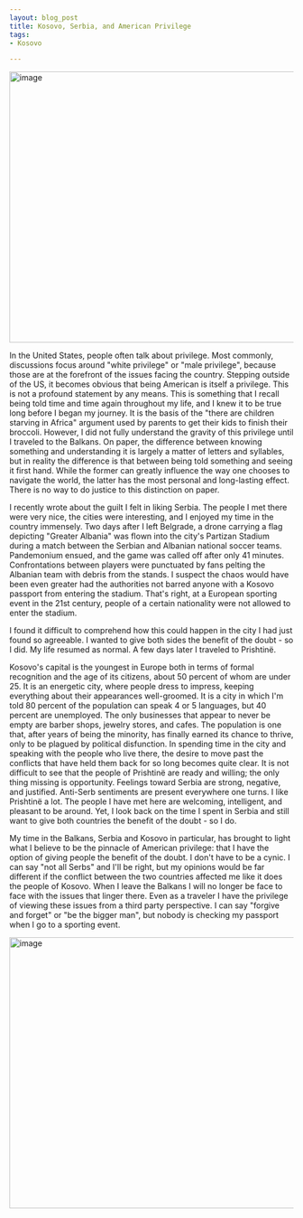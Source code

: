 ```yaml
---
layout: blog_post
title: Kosovo, Serbia, and American Privilege
tags: 
- Kosovo

---
```


<a href="https://www.flickr.com/photos/125061170@N06/15607624992/" title="image by manoboard88, on Flickr"><img src="https://farm4.staticflickr.com/3955/15607624992_c7be7ae63f_z.jpg" width="640" height="480" alt="image"></a>

In the United States, people often talk about privilege. Most commonly, discussions focus around "white privilege" or "male privilege", because those are at the forefront of the issues facing the country.  Stepping outside of the US, it becomes obvious that being American is itself a privilege. This is not a profound statement by any means.  This is something that I recall being told time and time again throughout my life, and I knew it to be true long before I began my journey.  It is the basis of the "there are children starving in Africa" argument used by parents to get their kids to finish their broccoli. However, I did not fully understand the gravity of this privilege until I traveled to the Balkans.  On paper, the difference between knowing something and understanding it is largely a matter of letters and syllables, but in reality the difference is that between being told something and seeing it first hand.  While the former can greatly influence the way one chooses to navigate the world, the latter has the most personal and long-lasting effect. There is no way to do justice to this distinction on paper. 

I recently wrote about the guilt I felt in liking Serbia.  The people I met there were very nice, the cities were interesting, and I enjoyed my time in the country immensely.  Two days after I left Belgrade, a drone carrying a flag depicting "Greater Albania" was flown into the city's Partizan Stadium during a match between the Serbian and Albanian national soccer teams.  Pandemonium ensued, and the game was called off after only 41 minutes.  Confrontations between players were punctuated by fans pelting the Albanian team with debris from the stands.  I suspect the chaos would have been even greater had the authorities not barred anyone with a Kosovo passport from entering the stadium.  That's right, at a European sporting event in the 21st century, people of a certain nationality were not allowed to enter the stadium.

I found it difficult to comprehend how this could happen in the city I had just found so agreeable. I wanted to give both sides the benefit of the doubt - so I did. My life resumed as normal. A few days later I traveled to Prishtinë.

Kosovo's capital is the youngest in Europe both in terms of formal recognition and the age of its citizens, about 50 percent of whom are under 25. It is an energetic city, where people dress to impress, keeping everything about their appearances well-groomed. It is a city in which I'm told 80 percent of the population can speak 4 or 5 languages, but 40 percent are unemployed. The only businesses that appear to never be empty are barber shops, jewelry stores, and cafes. The population is one that, after years of being the minority, has finally earned its chance to thrive, only to be plagued by political disfunction.  In spending time in the city and speaking with the people who live there, the desire to move past the conflicts that have held them back for so long becomes quite clear. It is not difficult to see that the people of Prishtinë are ready and willing; the only thing missing is opportunity. Feelings toward Serbia are strong, negative, and justified. Anti-Serb sentiments are present everywhere one turns.  I like Prishtinë a lot. The people I have met here are welcoming, intelligent, and pleasant to be around. Yet, I look back on the time I spent in Serbia and still want to give both countries the benefit of the doubt - so I do.

My time in the Balkans, Serbia and Kosovo in particular, has brought to light what I believe to be the pinnacle of American privilege: that I have the option of giving people the benefit of the doubt. I don't have to be a cynic. I can say "not all Serbs" and I'll be right, but my opinions would be far different if the conflict between the two countries affected me like it does the people of Kosovo. When I leave the Balkans I will no longer be face to face with the issues that linger there.  Even as a traveler I have the privilege of viewing these issues from a third party perspective.  I can say "forgive and forget" or "be the bigger man", but nobody is checking my passport when I go to a sporting event.

<a href="https://www.flickr.com/photos/125061170@N06/15420163549/" title="image by manoboard88, on Flickr"><img src="https://farm4.staticflickr.com/3946/15420163549_6c5c94d60a_z.jpg" width="640" height="480" alt="image"></a>



 
